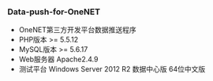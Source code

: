 ### Data-push-for-OneNET
- OneNET第三方开发平台数据推送程序
- PHP版本 >= 5.5.12
- MySQL版本 >= 5.6.17
- Web服务器 Apache2.4.9
- 测试平台 Windows Server 2012 R2 数据中心版 64位中文版
